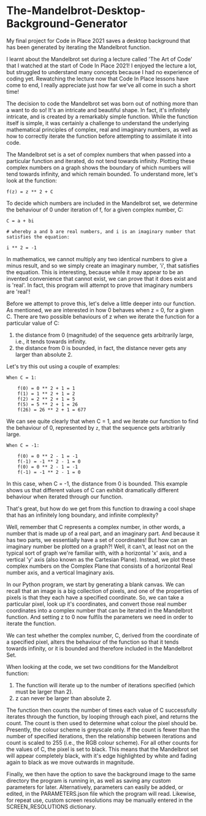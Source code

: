 # The-Mandelbrot-Desktop-Background-Generator
My final project for Code in Place 2021 saves a desktop background that has been generated by iterating the Mandelbrot function.

I learnt about the Mandelbrot set during a lecture called 'The Art of Code' that I watched at the start of Code In Place 2021!
I enjoyed the lecture a lot, but struggled to understand many concepts because I had no experience of coding yet.
Rewatching the lecture now that Code In Place lessons have come to end, I really appreciate just how far we've all come in such a short time!

The decision to code the Mandelbrot set was born out of nothing more than a want to do so! It's an intricate and beautiful shape. In fact, it's infinitely intricate, and is created by a remarkably simple function. While the function itself is simple, it was certainly a challenge to understand the underlying mathematical principles of complex, real and imaginary numbers, as well as how to correctly iterate the function before attempting to assimilate it into code.

The Mandelbrot set is a set of complex numbers that when passed into a particular function and iterated, do not tend towards infinity. Plotting these complex numbers on a graph shows the boundary of which numbers will tend towards infinity, and which remain bounded. To understand more, let's look at the function:

```
f(z) = z ** 2 + C
```

To decide which numbers are included in the Mandelbrot set, we determine the behaviour of 0 under iteration of f, for a given complex number, C:

```
C = a + bi

# whereby a and b are real numbers, and i is an imaginary number that satisfies the equation:

i ** 2 = -1
```

In mathematics, we cannot multiply any two identical numbers to give a minus result, and so we simply create an imaginary number, 'i', that satisfies the equation. This is interesting, because while it may appear to be an invented convenience that cannot exist, we can prove that it does exist and is 'real'. In fact, this program will attempt to prove that imaginary numbers are 'real'!

Before we attempt to prove this, let's delve a little deeper into our function. As mentioned, we are interested in how 0 behaves when z = 0, for a given C. There are two possible behaviours of z when we iterate the function for a particular value of C:

1. the distance from 0 (magnitude) of the sequence gets arbitrarily large, i.e., it tends towards infinity.
2. the distance from 0 is bounded, in fact, the distance never gets any larger than absolute 2.

Let's try this out using a couple of examples:

    When C = 1:

        f(0) = 0 ** 2 + 1 = 1
        f(1) = 1 ** 2 + 1 = 2
        f(2) = 2 ** 2 + 1 = 5
        f(5) = 5 ** 2 + 1 = 26
        f(26) = 26 ** 2 + 1 = 677

We can see quite clearly that when C = 1, and we iterate our function to find the behaviour of 0, represented by `z`, that the sequence gets arbitrarily large.

    When C = -1:

        f(0) = 0 ** 2 - 1 = -1
        f(-1) = -1 ** 2 - 1 = 0
        f(0) = 0 ** 2 - 1 = -1
        f(-1) = -1 ** 2 - 1 = 0

In this case, when C = -1, the distance from 0 is bounded. This example shows us that different values of C can exhibit dramatically different behaviour when iterated through our function.

That's great, but how do we get from this function to drawing a cool shape that has an infinitely long boundary, and infinite complexity?

Well, remember that C represents a complex number, in other words, a number that is made up of a real part, and an imaginary part. And because it has two parts, we essentially have a set of coordinates! But how can an imaginary number be plotted on a graph?! Well, it can't, at least not on the typical sort of graph we're familiar with, with a horizontal 'x' axis, and a vertical 'y' axis (also known as the Cartesian Plane). Instead, we plot these complex numbers on the Complex Plane that consists of a horizontal Real number axis, and a vertical Imaginary axis. 

In our Python program, we start by generating a blank canvas. We can recall that an image is a big collection of pixels, and one of the properties of pixels is that they each have a specified coordinate. So, we can take a particular pixel, look up it's coordinates, and convert those real number coordinates into a complex number that can be iterated in the Mandelbrot function. And setting z to 0 now fulfils the parameters we need in order to iterate the function.

We can test whether the complex number, C, derived from the coordinate of a specified pixel, alters the behaviour of the function so that it tends towards infinity, or it is bounded and therefore included in the Mandelbrot Set.

When looking at the code, we set two conditions for the Mandelbrot function:
1. The function will iterate up to the number of iterations specified (which must be larger than 2).
2. z can never be larger than absolute 2.

The function then counts the number of times each value of C successfully iterates through the function, by looping through each pixel, and returns the count. The count is then used to determine what colour the pixel should be. Presently, the colour scheme is greyscale only. If the count is  fewer than the number of specified iterations, then the relationship between iterations and count is scaled to 255 (i.e., the RGB colour scheme). For all other counts for the values of C, the pixel is set to black. This means that the Mandelbrot set will appear completely black, with it's edge highlighted by white and fading again to black as we move outwards in magnitude.

Finally, we then have the option to save the background image to the same directory the program is running in, as well as saving any custom parameters for later. Alternatively, parameters can easily be added, or edited, in the PARAMETERS.json file which the program will read. Likewise, for repeat use, custom screen resolutions may be manually entered in the SCREEN_RESOLUTIONS dictionary.
